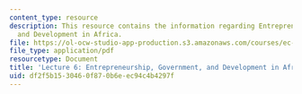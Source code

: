 ```yaml
---
content_type: resource
description: This resource contains the information regarding Entrepreneurship, Government,
  and Development in Africa.
file: https://ol-ocw-studio-app-production.s3.amazonaws.com/courses/ec-701j-d-lab-i-development-fall-2009/df2f5b1530460f870b6eec94c4b4297f_MITEC_701JF09_lec06_nb.pdf
file_type: application/pdf
resourcetype: Document
title: 'Lecture 6: Entrepreneurship, Government, and Development in Africa'
uid: df2f5b15-3046-0f87-0b6e-ec94c4b4297f
---
```

